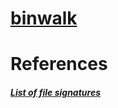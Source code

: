 # [binwalk](binwalk/README.md)

# References
##### [List of file signatures](https://en.wikipedia.org/wiki/List_of_file_signatures)